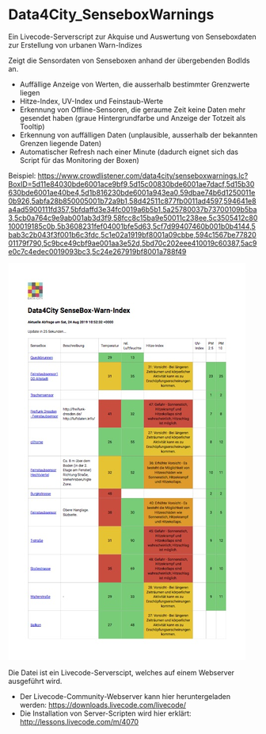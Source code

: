 # Data4City_SenseboxWarnings
Ein Livecode-Serverscript zur Akquise und Auswertung von Senseboxdaten zur Erstellung von urbanen Warn-Indizes


Zeigt die Sensordaten von Senseboxen anhand der übergebenden BodIds an.

* Auffällige Anzeige von Werten, die ausserhalb bestimmter Grenzwerte liegen
* Hitze-Index, UV-Index und Feinstaub-Werte
* Erkennung von Offline-Sensoren, die geraume Zeit keine Daten mehr gesendet haben (graue Hintergrundfarbe und Anzeige der Totzeit als Tooltip) 
* Erkennung von auffälligen Daten (unplausible, ausserhalb der bekannten Grenzen liegende Daten)
* Automatischer Refresh nach einer Minute (dadurch eignet sich das Script für das Monitoring der Boxen)




Beispiel:
https://www.crowdlistener.com/data4city/senseboxwarnings.lc?BoxID=5d11e84030bde6001ace9bf9,5d15c00830bde6001ae7dacf,5d15b30630bde6001ae40be4,5d1b816230bde6001a943ea0,59dbae74b6d1250011e0b926,5abfa28b850005001b72a9b1,58d42511c877fb0011ad4597,594641e8a4ad5900111fd357,5bfdaffd3e34fc0019a6b5b1,5a25780037b73700109b5ba3,5cb0a764c9e9ab001ab3d3f9,58fcc8c15ba9e50011c238ee,5c3505412c80100019185c0b,5b3608231fef04001bfe5d63,5cf7d99407460b001b0b4144,5bab3c2b043f3f001b6c3fdc,5c1e02a1919bf8001a09cbbe,594c1567be7782001179f790,5c9bce49cbf9ae001aa3e52d,5bd70c202eee410019c60387,5ac9e0c7c4edec0019093bc3,5c24e267919bf8001a788f49

![Sensebox-Warnings](senseboxwarnings.jpg)



Die Datei ist ein Livecode-Serverscipt, welches auf einem Webserver ausgeführt wird. 

* Der Livecode-Community-Webserver kann hier heruntergeladen werden: https://downloads.livecode.com/livecode/
* Die Installation von Server-Scripten wird hier erklärt: http://lessons.livecode.com/m/4070
